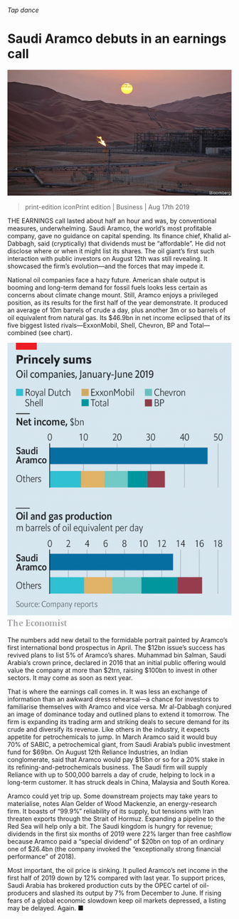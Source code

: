 ###### Tap dance

# Saudi Aramco debuts in an earnings call 

![image](images/20190817_WBP002_0.jpg) 

> print-edition iconPrint edition | Business | Aug 17th 2019 

THE EARNINGS call lasted about half an hour and was, by conventional measures, underwhelming. Saudi Aramco, the world’s most profitable company, gave no guidance on capital spending. Its finance chief, Khalid al-Dabbagh, said (cryptically) that dividends must be “affordable”. He did not disclose where or when it might list its shares. The oil giant’s first such interaction with public investors on August 12th was still revealing. It showcased the firm’s evolution—and the forces that may impede it. 

National oil companies face a hazy future. American shale output is booming and long-term demand for fossil fuels looks less certain as concerns about climate change mount. Still, Aramco enjoys a privileged position, as its results for the first half of the year demonstrate. It produced an average of 10m barrels of crude a day, plus another 3m or so barrels of oil equivalent from natural gas. Its $46.9bn in net income eclipsed that of its five biggest listed rivals—ExxonMobil, Shell, Chevron, BP and Total—combined (see chart). 

![image](images/20190817_WBC580.png) 

The numbers add new detail to the formidable portrait painted by Aramco’s first international bond prospectus in April. The $12bn issue’s success has revived plans to list 5% of Aramco’s shares. Muhammad bin Salman, Saudi Arabia’s crown prince, declared in 2016 that an initial public offering would value the company at more than $2trn, raising $100bn to invest in other sectors. It may come as soon as next year. 

That is where the earnings call comes in. It was less an exchange of information than an awkward dress rehearsal—a chance for investors to familiarise themselves with Aramco and vice versa. Mr al-Dabbagh conjured an image of dominance today and outlined plans to extend it tomorrow. The firm is expanding its trading arm and striking deals to secure demand for its crude and diversify its revenue. Like others in the industry, it expects appetite for petrochemicals to jump. In March Aramco said it would buy 70% of SABIC, a petrochemical giant, from Saudi Arabia’s public investment fund for $69bn. On August 12th Reliance Industries, an Indian conglomerate, said that Aramco would pay $15bn or so for a 20% stake in its refining-and-petrochemicals business. The Saudi firm will supply Reliance with up to 500,000 barrels a day of crude, helping to lock in a long-term customer. It has struck deals in China, Malaysia and South Korea. 

Aramco could yet trip up. Some downstream projects may take years to materialise, notes Alan Gelder of Wood Mackenzie, an energy-research firm. It boasts of “99.9%” reliability of its supply, but tensions with Iran threaten exports through the Strait of Hormuz. Expanding a pipeline to the Red Sea will help only a bit. The Saudi kingdom is hungry for revenue; dividends in the first six months of 2019 were 22% larger than free cashflow because Aramco paid a “special dividend” of $20bn on top of an ordinary one of $26.4bn (the company invoked the “exceptionally strong financial performance” of 2018). 

Most important, the oil price is sinking. It pulled Aramco’s net income in the first half of 2019 down by 12% compared with last year. To support prices, Saudi Arabia has brokered production cuts by the OPEC cartel of oil-producers and slashed its output by 7% from December to June. If rising fears of a global economic slowdown keep oil markets depressed, a listing may be delayed. Again. ■ 

